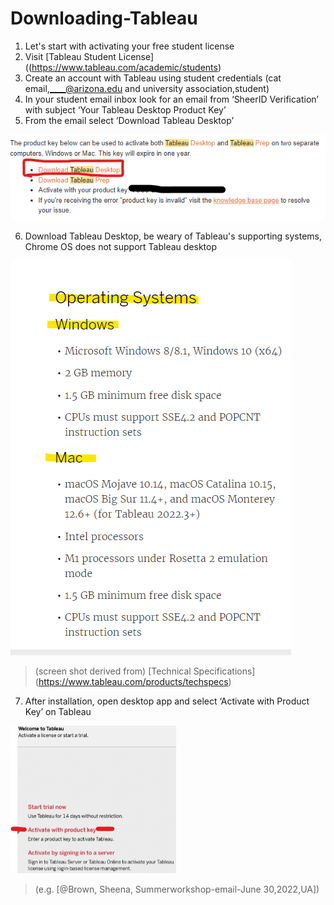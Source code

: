 # Downloading-Tableau
1. Let's start with activating your free student license
2. Visit [Tableau Student License] ((https://www.tableau.com/academic/students)
3. Create an account with Tableau using student credentials (cat email,____@arizona.edu and university association,student) 
4. In your student email inbox look for an email from ‘SheerID Verification’ with subject
‘Your Tableau Desktop Product Key’
5. From the email select ‘Download Tableau Desktop’ 

![SheerID Verification Email](https://github.com/yassminarlen/Downloading-Tableau/blob/main/student%20tableau%20download.png?raw=true.jpg)

6. Download Tableau Desktop, be weary of Tableau's supporting systems, Chrome OS does not support Tableau desktop

![Operating Systems](https://github.com/yassminarlen/Downloading-Tableau/blob/main/image.png?raw=true.jpg)

>(screen shot derived from) [Technical Specifications] (https://www.tableau.com/products/techspecs)

7. After installation, open desktop app and select ‘Activate with Product Key’ on Tableau 

![Activating Product](https://github.com/yassminarlen/Downloading-Tableau/blob/main/Activating%20Product%20Key.png?raw=true.jpg)

>(e.g. [@Brown, Sheena, Summerworkshop-email-June 30,2022,UA])
